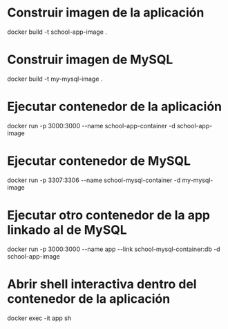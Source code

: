 # Construir imagen de la aplicación 
docker build -t school-app-image . 

# Construir imagen de MySQL
docker build -t my-mysql-image .

# Ejecutar contenedor de la aplicación 
docker run -p 3000:3000 --name school-app-container -d school-app-image

# Ejecutar contenedor de MySQL
docker run -p 3307:3306 --name school-mysql-container -d my-mysql-image  

# Ejecutar otro contenedor de la app linkado al de MySQL
docker run -p 3000:3000 --name app --link school-mysql-container:db -d school-app-image

# Abrir shell interactiva dentro del contenedor de la aplicación
docker exec -it app sh

